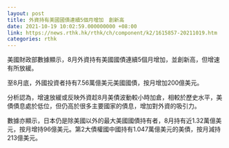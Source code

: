 ```yaml
---
layout: post
title: 外資持有美國國債連續5個月增加　創新高
date: 2021-10-19 10:02:59.000000000 +08:00
link: https://news.rthk.hk/rthk/ch/component/k2/1615857-20211019.htm
categories: rthk
---
```


美國財政部數據顯示，8月外資持有美國國債連續5個月增加，並創新高，但增速有所放緩。

至8月底，外國投資者持有7.56萬億美元美國國債，按月增加200億美元。

分析認為，增速放緩或反映外資趁8月美債波動較小時加倉，相較於歷史水平，美債債息處於低位，但仍高於很多主要國家的債息，增加對外資的吸引力。

數據亦顯示，日本仍是除美國以外的最大美國國債持有者，8月持有近1.32萬億美元，按月增持96億美元。第2大債權國中國持有1.047萬億美元的美債，按月減持213億美元。
